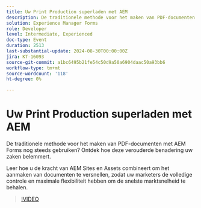 ```yaml
---
title: Uw Print Production superladen met AEM
description: De traditionele methode voor het maken van PDF-documenten met AEM Forms nog steeds gebruiken? Ontdek hoe deze verouderde benadering uw zaken belemmert. Leer hoe u de kracht van AEM Sites en Assets combineert om het aanmaken van documenten te versnellen, zodat uw marketers de volledige controle en maximale flexibiliteit hebben om de snelste marktsnelheid te behalen.
solution: Experience Manager Forms
role: Developer
level: Intermediate, Experienced
doc-type: Event
duration: 2513
last-substantial-update: 2024-08-30T00:00:00Z
jira: KT-16093
source-git-commit: a1bc6495b21fe54c50d9a50a6904daac50a93bb6
workflow-type: tm+mt
source-wordcount: '118'
ht-degree: 0%

---
```



# Uw Print Production superladen met AEM

De traditionele methode voor het maken van PDF-documenten met AEM Forms nog steeds gebruiken? Ontdek hoe deze verouderde benadering uw zaken belemmert.

Leer hoe u de kracht van AEM Sites en Assets combineert om het aanmaken van documenten te versnellen, zodat uw marketers de volledige controle en maximale flexibiliteit hebben om de snelste marktsnelheid te behalen.

>[!VIDEO](https://video.tv.adobe.com/v/3433166/?learn=on)
